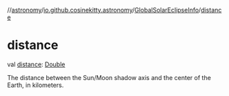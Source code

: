 //[astronomy](../../../index.md)/[io.github.cosinekitty.astronomy](../index.md)/[GlobalSolarEclipseInfo](index.md)/[distance](distance.md)

# distance

val [distance](distance.md): [Double](https://kotlinlang.org/api/latest/jvm/stdlib/kotlin-stdlib/kotlin/-double/index.html)

The distance between the Sun/Moon shadow axis and the center of the Earth, in kilometers.
